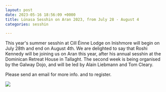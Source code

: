 ```yaml
---
layout: post
date: 2023-05-16 18:56:09 +0000
title: Lúnasa Sesshin on Aran 2023, from July 28 - August 4
categories: sesshin

---
```

This year's summer sesshin at Cill Éinne Lodge on Inishmore will begin on July 28th and end on August 4th. We are delighted to say that Roshi Kennedy will be joining us on Aran this year, after his annual sesshin at the Dominican Retreat House in Tallaght. The second week is being organised by the Galway Dojo, and will be led by Alain Liebmann and Tom Cleary.

Please send an email for more info. and to register.

![](https://zenireland.s3.eu-west-1.amazonaws.com/Aran+2023.jpg)

